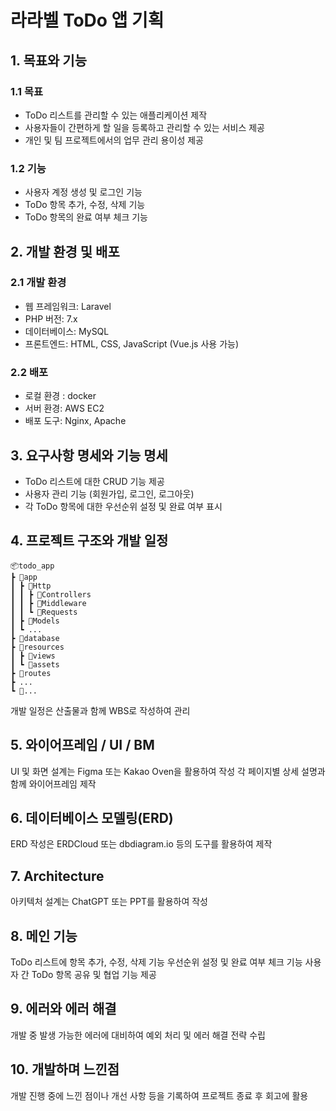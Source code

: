 # 라라벨 ToDo 앱 기획

## 1. 목표와 기능

### 1.1 목표
- ToDo 리스트를 관리할 수 있는 애플리케이션 제작
- 사용자들이 간편하게 할 일을 등록하고 관리할 수 있는 서비스 제공
- 개인 및 팀 프로젝트에서의 업무 관리 용이성 제공

### 1.2 기능
- 사용자 계정 생성 및 로그인 기능
- ToDo 항목 추가, 수정, 삭제 기능
- ToDo 항목의 완료 여부 체크 기능

## 2. 개발 환경 및 배포
### 2.1 개발 환경
- 웹 프레임워크: Laravel
- PHP 버전: 7.x
- 데이터베이스: MySQL
- 프론트엔드: HTML, CSS, JavaScript (Vue.js 사용 가능)

### 2.2 배포
- 로컬 환경 : docker
- 서버 환경: AWS EC2
- 배포 도구: Nginx, Apache

## 3. 요구사항 명세와 기능 명세
- ToDo 리스트에 대한 CRUD 기능 제공
- 사용자 관리 기능 (회원가입, 로그인, 로그아웃)
- 각 ToDo 항목에 대한 우선순위 설정 및 완료 여부 표시

## 4. 프로젝트 구조와 개발 일정
```
📦todo_app
┣ 📂app
┃ ┣ 📂Http
┃ ┃ ┣ 📂Controllers
┃ ┃ ┣ 📂Middleware
┃ ┃ ┗ 📂Requests
┃ ┣ 📂Models
┃ ┗ ...
┣ 📂database
┣ 📂resources
┃ ┣ 📂views
┃ ┗ 📂assets
┣ 📂routes
┣ ...
┗ 📜...
```
개발 일정은 산출물과 함께 WBS로 작성하여 관리

## 5. 와이어프레임 / UI / BM
UI 및 화면 설계는 Figma 또는 Kakao Oven을 활용하여 작성
각 페이지별 상세 설명과 함께 와이어프레임 제작

## 6. 데이터베이스 모델링(ERD)
 ERD 작성은 ERDCloud 또는 dbdiagram.io 등의 도구를 활용하여 제작

## 7. Architecture
아키텍처 설계는 ChatGPT 또는 PPT를 활용하여 작성

## 8. 메인 기능
ToDo 리스트에 항목 추가, 수정, 삭제 기능
우선순위 설정 및 완료 여부 체크 기능
사용자 간 ToDo 항목 공유 및 협업 기능 제공

## 9. 에러와 에러 해결
개발 중 발생 가능한 에러에 대비하여 예외 처리 및 에러 해결 전략 수립

## 10. 개발하며 느낀점
개발 진행 중에 느낀 점이나 개선 사항 등을 기록하여 프로젝트 종료 후 회고에 활용
